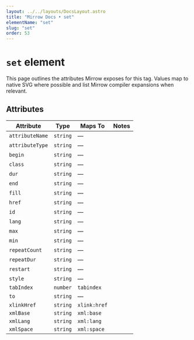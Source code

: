 ```yaml
---
layout: ../../layouts/DocsLayout.astro
title: "Mirrow Docs • set"
elementName: "set"
slug: "set"
order: 53
---
```


# `set` element

This page outlines the attributes Mirrow exposes for this tag.
Values map to native SVG where possible and list Mirrow compiler expansions when relevant.

## Attributes

| Attribute | Type | Maps To | Notes |
| --- | --- | --- | --- |
| `attributeName` | `string` | &mdash; |  |
| `attributeType` | `string` | &mdash; |  |
| `begin` | `string` | &mdash; |  |
| `class` | `string` | &mdash; |  |
| `dur` | `string` | &mdash; |  |
| `end` | `string` | &mdash; |  |
| `fill` | `string` | &mdash; |  |
| `href` | `string` | &mdash; |  |
| `id` | `string` | &mdash; |  |
| `lang` | `string` | &mdash; |  |
| `max` | `string` | &mdash; |  |
| `min` | `string` | &mdash; |  |
| `repeatCount` | `string` | &mdash; |  |
| `repeatDur` | `string` | &mdash; |  |
| `restart` | `string` | &mdash; |  |
| `style` | `string` | &mdash; |  |
| `tabIndex` | `number` | `tabindex` |  |
| `to` | `string` | &mdash; |  |
| `xlinkHref` | `string` | `xlink:href` |  |
| `xmlBase` | `string` | `xml:base` |  |
| `xmlLang` | `string` | `xml:lang` |  |
| `xmlSpace` | `string` | `xml:space` |  |


